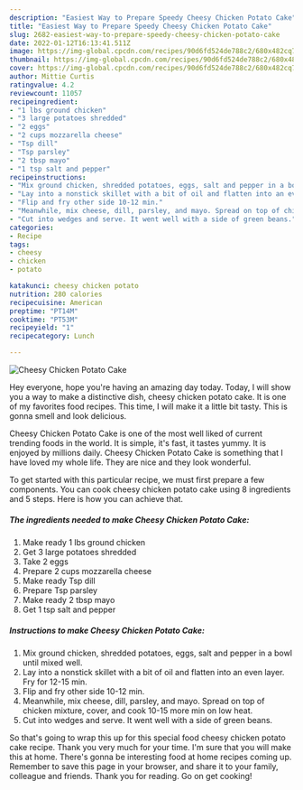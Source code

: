 ```yaml
---
description: "Easiest Way to Prepare Speedy Cheesy Chicken Potato Cake"
title: "Easiest Way to Prepare Speedy Cheesy Chicken Potato Cake"
slug: 2682-easiest-way-to-prepare-speedy-cheesy-chicken-potato-cake
date: 2022-01-12T16:13:41.511Z
image: https://img-global.cpcdn.com/recipes/90d6fd524de788c2/680x482cq70/cheesy-chicken-potato-cake-recipe-main-photo.jpg
thumbnail: https://img-global.cpcdn.com/recipes/90d6fd524de788c2/680x482cq70/cheesy-chicken-potato-cake-recipe-main-photo.jpg
cover: https://img-global.cpcdn.com/recipes/90d6fd524de788c2/680x482cq70/cheesy-chicken-potato-cake-recipe-main-photo.jpg
author: Mittie Curtis
ratingvalue: 4.2
reviewcount: 11057
recipeingredient:
- "1 lbs ground chicken"
- "3 large potatoes shredded"
- "2 eggs"
- "2 cups mozzarella cheese"
- "Tsp dill"
- "Tsp parsley"
- "2 tbsp mayo"
- "1 tsp salt and pepper"
recipeinstructions:
- "Mix ground chicken, shredded potatoes, eggs, salt and pepper in a bowl until mixed well."
- "Lay into a nonstick skillet with a bit of oil and flatten into an even layer. Fry for 12-15 min."
- "Flip and fry other side 10-12 min."
- "Meanwhile, mix cheese, dill, parsley, and mayo. Spread on top of chicken mixture, cover, and cook 10-15 more min on low heat."
- "Cut into wedges and serve. It went well with a side of green beans."
categories:
- Recipe
tags:
- cheesy
- chicken
- potato

katakunci: cheesy chicken potato 
nutrition: 280 calories
recipecuisine: American
preptime: "PT14M"
cooktime: "PT53M"
recipeyield: "1"
recipecategory: Lunch

---
```



![Cheesy Chicken Potato Cake](https://img-global.cpcdn.com/recipes/90d6fd524de788c2/680x482cq70/cheesy-chicken-potato-cake-recipe-main-photo.jpg)

Hey everyone, hope you're having an amazing day today. Today, I will show you a way to make a distinctive dish, cheesy chicken potato cake. It is one of my favorites food recipes. This time, I will make it a little bit tasty. This is gonna smell and look delicious.

Cheesy Chicken Potato Cake is one of the most well liked of current trending foods in the world. It is simple, it's fast, it tastes yummy. It is enjoyed by millions daily. Cheesy Chicken Potato Cake is something that I have loved my whole life. They are nice and they look wonderful.




To get started with this particular recipe, we must first prepare a few components. You can cook cheesy chicken potato cake using 8 ingredients and 5 steps. Here is how you can achieve that.

<!--inarticleads1-->

##### The ingredients needed to make Cheesy Chicken Potato Cake:

1. Make ready 1 lbs ground chicken
1. Get 3 large potatoes shredded
1. Take 2 eggs
1. Prepare 2 cups mozzarella cheese
1. Make ready Tsp dill
1. Prepare Tsp parsley
1. Make ready 2 tbsp mayo
1. Get 1 tsp salt and pepper




<!--inarticleads2-->

##### Instructions to make Cheesy Chicken Potato Cake:

1. Mix ground chicken, shredded potatoes, eggs, salt and pepper in a bowl until mixed well.
1. Lay into a nonstick skillet with a bit of oil and flatten into an even layer. Fry for 12-15 min.
1. Flip and fry other side 10-12 min.
1. Meanwhile, mix cheese, dill, parsley, and mayo. Spread on top of chicken mixture, cover, and cook 10-15 more min on low heat.
1. Cut into wedges and serve. It went well with a side of green beans.




So that's going to wrap this up for this special food cheesy chicken potato cake recipe. Thank you very much for your time. I'm sure that you will make this at home. There's gonna be interesting food at home recipes coming up. Remember to save this page in your browser, and share it to your family, colleague and friends. Thank you for reading. Go on get cooking!
